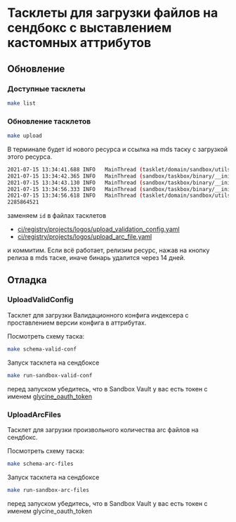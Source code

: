 # Тасклеты для загрузки файлов на сендбокс с выставлением кастомных аттрибутов

## Обновление

### Доступные тасклеты

```sh
make list
```

### Обновление тасклетов

```sh
make upload
```

В терминале будет id нового ресурса и ссылка на mds таску с загрузкой этого ресурса.

```sh
2021-07-15 13:34:41.688 INFO   MainThread (tasklet/domain/sandbox/utils.py:24) Uploading tasks resource to Sandbox
2021-07-15 13:34:42.365 INFO   MainThread (sandbox/taskbox/binary/__init__.py:235) 1 file (86.07MiB) to upload
2021-07-15 13:34:43.130 INFO   MainThread (sandbox/taskbox/binary/__init__.py:248) Uploading task #1019372660 created: https://sandbox.yandex-team.ru/task/1019372660
2021-07-15 13:34:56.333 INFO   MainThread (sandbox/taskbox/binary/__init__.py:257) Resource is in READY state
2021-07-15 13:34:56.618 INFO   MainThread (tasklet/domain/sandbox/utils.py:53) Tasks resource has uploaded: https://sandbox.yandex-team.ru/resource/2285864521
2285864521
```

заменяем `id` в файлах тасклетов

- [ci/registry/projects/logos/upload_validation_config.yaml](../../../../../../ci/registry/projects/logos/upload_validation_config.yaml)
- [ci/registry/projects/logos/upload_arc_file.yaml](../../../../../../ci/registry/projects/logos/upload_arc_files.yaml)

и коммитим. Если всё работает, релизим ресурс, нажав на кнопку релиза в mds таске, иначе бинарь удалится через 14 дней.

## Отладка

### UploadValidConfig

Тасклет для загрузки Валидационного конфига индексера с проставлением версии конфига в аттрибутах.

Посмотреть схему таска:

```sh
make schema-valid-conf
```

Запуск тасклета на сендбоксе

```sh
make run-sandbox-valid-conf
```

перед запуском убедитесь, что в Sandbox Vault у вас есть токен c именем [glycine_oauth_token](https://docs.yandex-team.ru/ci/quick-start-guide#get-glycine-token)

### UploadArcFiles

Тасклет для загрузки произвольного количества arc файлов на сендбокс.

Посмотреть схему таска:

```sh
make schema-arc-files
```

Запуск тасклета на сендбоксе

```sh
make run-sandbox-arc-files
```

перед запуском убедитесь, что в Sandbox Vault у вас есть токен c именем glycine_oauth_token
